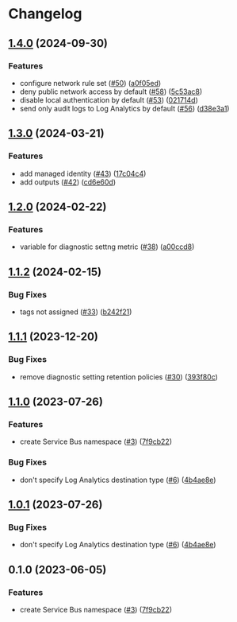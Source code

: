 # Changelog

## [1.4.0](https://github.com/equinor/terraform-azurerm-service-bus/compare/v1.3.0...v1.4.0) (2024-09-30)


### Features

* configure network rule set ([#50](https://github.com/equinor/terraform-azurerm-service-bus/issues/50)) ([a0f05ed](https://github.com/equinor/terraform-azurerm-service-bus/commit/a0f05eded68f1647cff78cadfdc4dc507aed056a))
* deny public network access by default ([#58](https://github.com/equinor/terraform-azurerm-service-bus/issues/58)) ([5c53ac8](https://github.com/equinor/terraform-azurerm-service-bus/commit/5c53ac8ed6942edf66d58b238839b166fe7b5999))
* disable local authentication by default ([#53](https://github.com/equinor/terraform-azurerm-service-bus/issues/53)) ([021714d](https://github.com/equinor/terraform-azurerm-service-bus/commit/021714d5a8c615d71e4f73917857e980df98b127))
* send only audit logs to Log Analytics by default ([#56](https://github.com/equinor/terraform-azurerm-service-bus/issues/56)) ([d38e3a1](https://github.com/equinor/terraform-azurerm-service-bus/commit/d38e3a10c807e66777b485c42cc6bbe054b8b691))

## [1.3.0](https://github.com/equinor/terraform-azurerm-service-bus/compare/v1.2.0...v1.3.0) (2024-03-21)


### Features

* add managed identity ([#43](https://github.com/equinor/terraform-azurerm-service-bus/issues/43)) ([17c04c4](https://github.com/equinor/terraform-azurerm-service-bus/commit/17c04c4fa03cab998bee1b684544ac3202a0464a))
* add outputs ([#42](https://github.com/equinor/terraform-azurerm-service-bus/issues/42)) ([cd6e60d](https://github.com/equinor/terraform-azurerm-service-bus/commit/cd6e60d3fd55629632cd64f3ebfa9e6481c02339))

## [1.2.0](https://github.com/equinor/terraform-azurerm-service-bus/compare/v1.1.2...v1.2.0) (2024-02-22)


### Features

* variable for diagnostic settng metric ([#38](https://github.com/equinor/terraform-azurerm-service-bus/issues/38)) ([a00ccd8](https://github.com/equinor/terraform-azurerm-service-bus/commit/a00ccd821b6c484f7fe044cb91d57aa090155331))

## [1.1.2](https://github.com/equinor/terraform-azurerm-service-bus/compare/v1.1.1...v1.1.2) (2024-02-15)


### Bug Fixes

* tags not assigned ([#33](https://github.com/equinor/terraform-azurerm-service-bus/issues/33)) ([b242f21](https://github.com/equinor/terraform-azurerm-service-bus/commit/b242f21389d4f78d61023e07c821caf4b55d34db))

## [1.1.1](https://github.com/equinor/terraform-azurerm-service-bus/compare/v1.1.0...v1.1.1) (2023-12-20)


### Bug Fixes

* remove diagnostic setting retention policies ([#30](https://github.com/equinor/terraform-azurerm-service-bus/issues/30)) ([393f80c](https://github.com/equinor/terraform-azurerm-service-bus/commit/393f80c1fc81acd15ea07bdf21299270b9f69135))

## [1.1.0](https://github.com/equinor/terraform-azurerm-service-bus/compare/v1.0.1...v1.1.0) (2023-07-26)


### Features

* create Service Bus namespace ([#3](https://github.com/equinor/terraform-azurerm-service-bus/issues/3)) ([7f9cb22](https://github.com/equinor/terraform-azurerm-service-bus/commit/7f9cb228747d327d7d63bf3949b40166d63e8f59))


### Bug Fixes

* don't specify Log Analytics destination type ([#6](https://github.com/equinor/terraform-azurerm-service-bus/issues/6)) ([4b4ae8e](https://github.com/equinor/terraform-azurerm-service-bus/commit/4b4ae8e2260e35b3e02d5eeaa3b9630b54ebf2ff))

## [1.0.1](https://github.com/equinor/terraform-azurerm-service-bus/compare/v1.0.0...v1.0.1) (2023-07-26)


### Bug Fixes

* don't specify Log Analytics destination type ([#6](https://github.com/equinor/terraform-azurerm-service-bus/issues/6)) ([4b4ae8e](https://github.com/equinor/terraform-azurerm-service-bus/commit/4b4ae8e2260e35b3e02d5eeaa3b9630b54ebf2ff))

## 0.1.0 (2023-06-05)


### Features

* create Service Bus namespace ([#3](https://github.com/equinor/terraform-azurerm-service-bus/issues/3)) ([7f9cb22](https://github.com/equinor/terraform-azurerm-service-bus/commit/7f9cb228747d327d7d63bf3949b40166d63e8f59))
